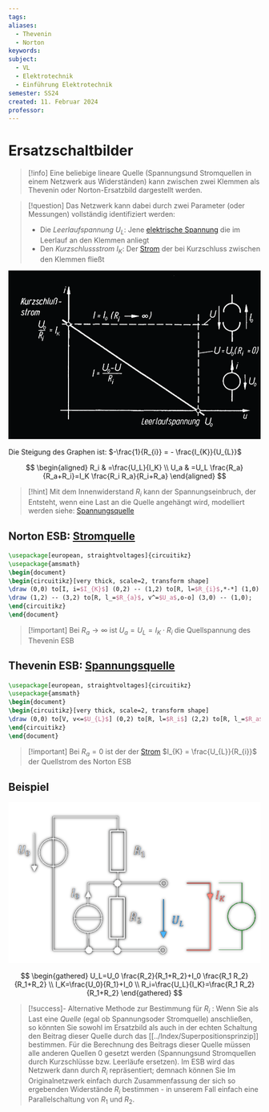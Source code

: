 ```yaml
---
tags: 
aliases:
  - Thevenin
  - Norton
keywords: 
subject:
  - VL
  - Elektrotechnik
  - Einführung Elektrotechnik
semester: SS24
created: 11. Februar 2024
professor:
---
```

 

# Ersatzschaltbilder

> [!info] 
> Eine beliebige lineare Quelle (Spannungsund Stromquellen in einem Netzwerk aus Widerständen) kann zwischen zwei Klemmen als Thevenin oder Norton-Ersatzbild dargestellt werden.

> [!question] Das Netzwerk kann dabei durch zwei Parameter (oder Messungen) vollständig identifiziert werden:
> - Die *Leerlaufspannung* $U_{L}$: Jene [elektrische Spannung](elektrische%20Spannung.md) die im Leerlauf an den Klemmen anliegt
> - Den *Kurzschlussstrom* $I_{K}$: Der [Strom](elektrischer%20Strom.md) der bei Kurzschluss zwischen den Klemmen fließt

![|425](assets/KlemmenverhaltenLinQuell.png)

Die Steigung des Graphen ist: $-\frac{1}{R_{i}} = - \frac{I_{K}}{U_{L}}$

$$
\begin{aligned}
R_i & =\frac{U_L}{I_K} \\
U_a & =U_L \frac{R_a}{R_a+R_i}=I_K \frac{R_i R_a}{R_i+R_a}
\end{aligned}
$$

> [!hint] Mit dem Innenwiderstand $R_{i}$ kann der Spannungseinbruch, der Entsteht, wenn eine Last an die Quelle angehängt wird, modelliert werden
> siehe: [Spannungsquelle](elektrische%20Spannung.md) 

## Norton ESB: [Stromquelle](../Hardwareentwicklung/Stromquelle.md)

```tikz
\usepackage[european, straightvoltages]{circuitikz}
\usepackage{amsmath}
\begin{document}
\begin{circuitikz}[very thick, scale=2, transform shape]
\draw (0,0) to[I, i=$I_{K}$] (0,2) -- (1,2) to[R, l=$R_{i}$,*-*] (1,0) -- (0,0);
\draw (1,2) -- (3,2) to[R, l_=$R_{a}$, v^=$U_a$,o-o] (3,0) -- (1,0);
\end{circuitikz}
\end{document}
```

> [!important] Bei $R_{a}\to\infty$ ist $U_{a} = U_{L} = I_{K}\cdot R_{i}$ die Quellspannung des Thevenin ESB 

## Thevenin ESB: [Spannungsquelle](elektrische%20Spannung.md)

```tikz
\usepackage[european, straightvoltages]{circuitikz}
\usepackage{amsmath}
\begin{document}
\begin{circuitikz}[very thick, scale=2, transform shape]
\draw (0,0) to[V, v<=$U_{L}$] (0,2) to[R, l=$R_i$] (2,2) to[R, l_=$R_a$, v^=$U_a$, o-o] (2,0) -- (0,0);
\end{circuitikz}
\end{document}
```

> [!important] Bei $R_{a} = 0$ ist der der [Strom](elektrischer%20Strom.md) $I_{K} = \frac{U_{L}}{R_{i}}$ der Quellstrom des Norton ESB

## Beispiel

![](assets/ESB-Beispiel.png)

$$
\begin{gathered}
U_L=U_0 \frac{R_2}{R_1+R_2}+I_0 \frac{R_1 R_2}{R_1+R_2} \\
I_K=\frac{U_0}{R_1}+I_0 \\
R_i=\frac{U_L}{I_K}=\frac{R_1 R_2}{R_1+R_2}
\end{gathered}
$$

> [!success]- Alternative Methode zur Bestimmung für $R_i$ :
> Wenn Sie als Last eine *Quelle* (egal ob Spannungsoder Stromquelle) anschließen, so könnten Sie sowohl im Ersatzbild als auch in der echten Schaltung den Beitrag dieser Quelle durch das [[../Index/Superpositionsprinzip]] bestimmen.
> Für die Berechnung des Beitrags dieser Quelle müssen alle anderen Quellen 0 gesetzt werden (Spannungsund Stromquellen durch Kurzschlüsse bzw. Leerläufe ersetzen).
> Im ESB wird das Netzwerk dann durch $R_i$ repräsentiert; demnach können Sie Im Originalnetzwerk einfach durch Zusammenfassung der sich so ergebenden Widerstände $R_i$ bestimmen - in unserem Fall einfach eine Parallelschaltung von $R_1$ und $R_2$.